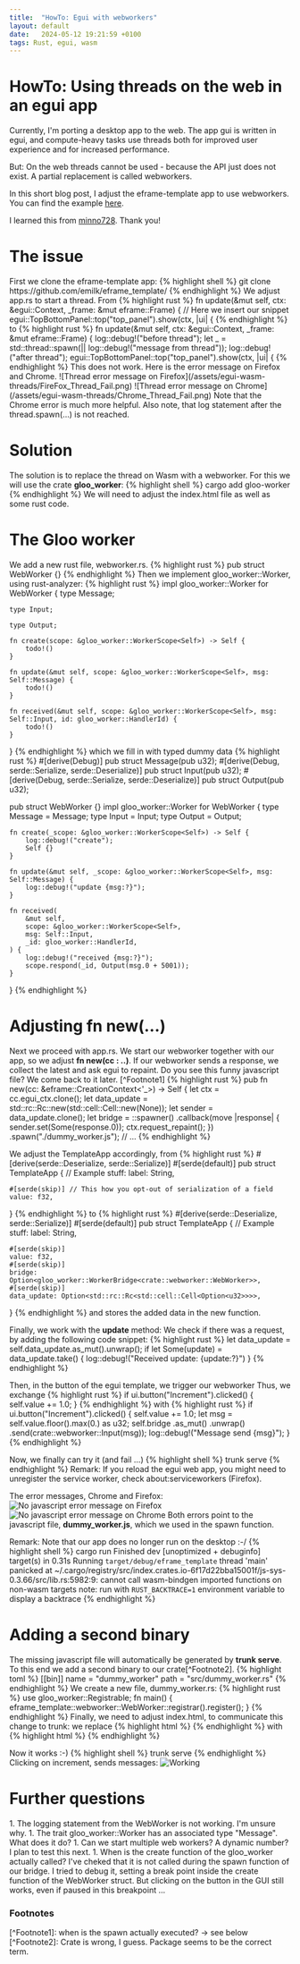 ```yaml
---
title:  "HowTo: Egui with webworkers"
layout: default
date:   2024-05-12 19:21:59 +0100
tags: Rust, egui, wasm
---
```

<h1>HowTo: Using threads on the web in an egui app</h1>

Currently, I'm porting a desktop app to the web. 
The app gui is written in egui, and compute-heavy tasks use threads both for improved user experience and for increased performance.

But: On the web threads cannot be used - because the API just does not exist.
A partial replacement is called webworkers.

In this short blog post, I adjust the eframe-template app to use webworkers.
You can find the example [here](https://github.com/voelklmichael/eframe_template_wasm).

I learned this from [minno728](https://github.com/minno726/). Thank you!

<h1>The issue</h1>
First we clone the eframe-template app:
{% highlight shell %}
git clone https://github.com/emilk/eframe_template/
{% endhighlight %}
We adjust app.rs to start a thread. From
{% highlight rust %}
  fn update(&mut self, ctx: &egui::Context, _frame: &mut eframe::Frame) {
    // Here we insert our snippet
    egui::TopBottomPanel::top("top_panel").show(ctx, |ui| {    
{% endhighlight %}
to
{% highlight rust %}
  fn update(&mut self, ctx: &egui::Context, _frame: &mut eframe::Frame) {
    log::debug!("before thread");
    let _ = std::thread::spawn(|| log::debug!("message from thread"));
    log::debug!("after thread");           
    egui::TopBottomPanel::top("top_panel").show(ctx, |ui| {    
{% endhighlight %}
This does not work. 
Here is the error message on Firefox and Chrome.
![Thread error message on Firefox](/assets/egui-wasm-threads/FireFox_Thread_Fail.png)
![Thread error message on Chrome](/assets/egui-wasm-threads/Chrome_Thread_Fail.png)
Note that the Chrome error is much more helpful.
Also note, that log statement after the thread.spawn(…) is not reached.

<h1>Solution</h1>
The solution is to replace the thread on Wasm with a webworker.
For this we will use the crate <b>gloo_worker</b>:
{% highlight shell %}
cargo add gloo-worker
{% endhighlight %}
We will need to adjust the index.html file as well as some rust code.

<h1>The Gloo worker</h1>
We add a new rust file, webworker.rs.
{% highlight rust %}
pub struct WebWorker {}    
{% endhighlight %}
Then we implement gloo_worker::Worker, using rust-analyzer:
{% highlight rust %}
impl gloo_worker::Worker for WebWorker {
    type Message;

    type Input;

    type Output;

    fn create(scope: &gloo_worker::WorkerScope<Self>) -> Self {
        todo!()
    }

    fn update(&mut self, scope: &gloo_worker::WorkerScope<Self>, msg: Self::Message) {
        todo!()
    }

    fn received(&mut self, scope: &gloo_worker::WorkerScope<Self>, msg: Self::Input, id: gloo_worker::HandlerId) {
        todo!()
    }
}
{% endhighlight %}
which we fill in with typed dummy data
{% highlight rust %}
#[derive(Debug)]
pub struct Message(pub u32);
#[derive(Debug, serde::Serialize, serde::Deserialize)]
pub struct Input(pub u32);
#[derive(Debug, serde::Serialize, serde::Deserialize)]
pub struct Output(pub u32);

pub struct WebWorker {}
impl gloo_worker::Worker for WebWorker {
    type Message = Message;
    type Input = Input;
    type Output = Output;

    fn create(_scope: &gloo_worker::WorkerScope<Self>) -> Self {
        log::debug!("create");
        Self {}
    }

    fn update(&mut self, _scope: &gloo_worker::WorkerScope<Self>, msg: Self::Message) {
        log::debug!("update {msg:?}");
    }

    fn received(
        &mut self,
        scope: &gloo_worker::WorkerScope<Self>,
        msg: Self::Input,
        _id: gloo_worker::HandlerId,
    ) {
        log::debug!("received {msg:?}");
        scope.respond(_id, Output(msg.0 + 5001));
    }
}
{% endhighlight %}

<h1>Adjusting fn new(…)</h1>
Next we proceed with app.rs.
We start our webworker together with our app, so we adjust <b>fn new(cc : ..)</b>.
If our webworker sends a response, we collect the latest and ask egui to repaint.
Do you see this funny javascript file? We come back to it later.
[^Footnote1]
{% highlight rust %}
pub fn new(cc: &eframe::CreationContext<'_>) -> Self {
    let ctx = cc.egui_ctx.clone();
    let data_update = std::rc::Rc::new(std::cell::Cell::new(None));
    let sender = data_update.clone();
    let bridge = <crate::webworker::WebWorker as gloo_worker::Spawnable>::spawner()
        .callback(move |response| {
            sender.set(Some(response.0));
            ctx.request_repaint();
        })
        .spawn("./dummy_worker.js");
    // …
{% endhighlight %}

We adjust the TemplateApp accordingly, from 
{% highlight rust %}
#[derive(serde::Deserialize, serde::Serialize)]
#[serde(default)] 
pub struct TemplateApp {
    // Example stuff:
    label: String,

    #[serde(skip)] // This how you opt-out of serialization of a field
    value: f32,
}
{% endhighlight %}
to 
{% highlight rust %}
#[derive(serde::Deserialize, serde::Serialize)]
#[serde(default)]
pub struct TemplateApp {
    // Example stuff:
    label: String,

    #[serde(skip)]
    value: f32,
    #[serde(skip)]
    bridge: Option<gloo_worker::WorkerBridge<crate::webworker::WebWorker>>,
    #[serde(skip)]
    data_update: Option<std::rc::Rc<std::cell::Cell<Option<u32>>>>,
}
{% endhighlight %}
and stores the added data in the new function.

Finally, we work with the <b>update</b> method:
We check if there was a request, by adding the following code snippet:
{% highlight rust %}
let data_update = self.data_update.as_mut().unwrap();
if let Some(update) = data_update.take() {
    log::debug!("Received update: {update:?}")
}
{% endhighlight %}

Then, in the button of the egui template, we trigger our webworker
Thus, we exchange 
{% highlight rust %}
if ui.button("Increment").clicked() {
    self.value += 1.0;
}
{% endhighlight %}
with 
{% highlight rust %}
if ui.button("Increment").clicked() {
    self.value += 1.0;
    let msg = self.value.floor().max(0.) as u32;
    self.bridge
        .as_mut()
        .unwrap()
        .send(crate::webworker::Input(msg));
    log::debug!("Message send {msg}");
}
{% endhighlight %}

Now, we finally can try it (and fail ...)
{% highlight shell %}
trunk serve
{% endhighlight %}
Remark: If you reload the egui web app, you might need to unregister the service worker, check about:serviceworkers (Firefox).

The error messages, Chrome and Firefox:
![No javascript error message on Firefox](./assets/egui-wasm-threads/Firefox_NoJavascript.png)
![No javascript error message on Chrome](Blog/assets/egui-wasm-threads/Chrome_NoJavascript.png)
Both errors point to the javascript file, <b>dummy_worker.js</b>, which we used in the spawn function.

Remark: Note that our app does no longer run on the desktop :-/
{% highlight shell %}
cargo run
    Finished dev [unoptimized + debuginfo] target(s) in 0.31s
     Running `target/debug/eframe_template`
thread 'main' panicked at ~/.cargo/registry/src/index.crates.io-6f17d22bba15001f/js-sys-0.3.66/src/lib.rs:5982:9:
cannot call wasm-bindgen imported functions on non-wasm targets
note: run with `RUST_BACKTRACE=1` environment variable to display a backtrace
 {% endhighlight %}

<h1>Adding a second binary</h1>
The missing javascript file will automatically be generated by <b>trunk serve</b>.
To this end we add a second binary to our crate[^Footnote2].
{% highlight toml %}
[[bin]]
name = "dummy_worker"
path = "src/dummy_worker.rs"
{% endhighlight %}
We create a new file, dummy_worker.rs:
{% highlight rust %}
use gloo_worker::Registrable;
fn main() {
    eframe_template::webworker::WebWorker::registrar().register();
}
{% endhighlight %}
Finally, we need to adjust index.html, to communicate this change to trunk:
we replace
{% highlight html %}
<link data-trunk rel="rust" data-wasm-opt="2" />
{% endhighlight %}
with 
{% highlight html %}
<link data-trunk rel="rust" data-wasm-opt="2" data-bin="eframe_template" data-type="main" />
<link data-trunk rel="rust" href="Cargo.toml" data-wasm-opt="2" data-bin="dummy_worker" data-type="worker" />
{% endhighlight %}

Now it works :-)
{% highlight shell %}
trunk serve
{% endhighlight %}
Clicking on increment, sends messages:
![Working](/assets/egui-wasm-threads/Working.png)


<h1>Further questions</h1>
1. The logging statement from the WebWorker is not working. I'm unsure why.    
1. The trait gloo_worker::Worker has an associated type "Message". What does it do?
1. Can we start multiple web workers? A dynamic number?
    I plan to test this next.
1. When is the create function of the gloo_worker actually called?
    I've cheked that it is not called during the spawn function of our bridge.
    I tried to debug it, setting a break point inside the create function of the WebWorker struct. 
    But clicking on the button in the GUI still works, even if paused in this breakpoint ...


<h3>Footnotes</h3>
[^Footnote1]: when is the spawn actually executed? -> see below
[^Footnote2]: Crate is wrong, I guess. Package seems to be the correct term.